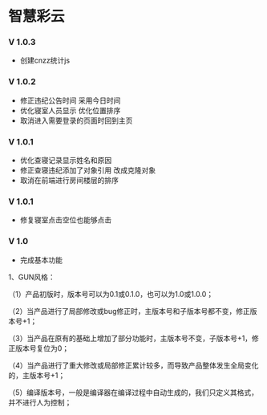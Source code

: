<!--
 * @Author: 邹洋
 * @Date: 2021-08-23 13:26:27
 * @Email: 2810201146@qq.com
 * @LastEditors:  
 * @LastEditTime: 2021-09-08 19:11:46
 * @Description: 
-->
# 智慧彩云
### V 1.0.3
- 创建cnzz统计js
### V 1.0.2
- 修正违纪公告时间 采用今日时间
- 优化寝室人员显示 优化位置排序
- 取消进入需要登录的页面时回到主页
### V 1.0.1
- 优化查寝记录显示姓名和原因
- 修正查寝违纪添加了对象引用 改成克隆对象
- 取消在前端进行房间楼层的排序
### V 1.0.1
- 修复寝室点击空位也能够点击
### V 1.0 
- 完成基本功能
<!-- 主版本号.子版本号[.修正版本号[.编译版本号]] -->
1、GUN风格：

（1）产品初版时，版本号可以为0.1或0.1.0，也可以为1.0或1.0.0；

（2）当产品进行了局部修改或bug修正时，主版本号和子版本号都不变，修正版本号+1；

（3）当产品在原有的基础上增加了部分功能时，主版本号不变，子版本号+1，修正版本号复位为0；

（4）当产品进行了重大修改或局部修正累计较多，而导致产品整体发生全局变化的，主版本号+1；

（5）编译版本号，一般是编译器在编译过程中自动生成的，我们只定义其格式，并不进行人为控制；